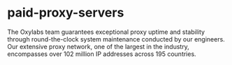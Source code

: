 # paid-proxy-servers
The Oxylabs team guarantees exceptional proxy uptime and stability through round-the-clock system maintenance conducted by our engineers. Our extensive proxy network, one of the largest in the industry, encompasses over 102 million IP addresses across 195 countries.
